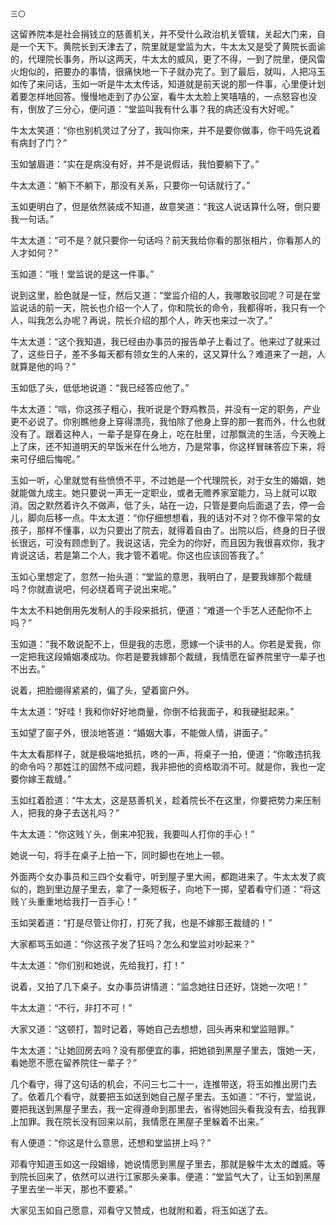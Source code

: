     三〇 

   这留养院本是社会捐钱立的慈善机关，并不受什么政治机关管辖，关起大门来，自是一个天下。黄院长到天津去了，院里就是堂监为大，牛太太又是受了黄院长面谕的，代理院长事务，所以这两天，牛太太的威风，更了不得，一到了院里，便风雷火炮似的，把要办的事情，很痛快地一下子就办完了。到了最后，就叫，人把冯玉如传了来问话，玉如一听是牛太太传话，知道就是前天说的那一件事，心里便计划着要怎样地回答。慢慢地走到了办公室，看牛太太脸上笑嘻嘻的，一点怒容也没有，倒放了三分心，便问道：“堂监叫我有什么事？我的病还没有大好呢。”

   牛太太笑道：“你也别机灵过了分了，我叫你来，并不是要你做事，你干吗先说着有病封了门？”

   玉如皱眉道：“实在是病没有好，并不是说假话，我怕要躺下了。”

   牛太太道：“躺下不躺下，那没有关系，只要你一句话就行了。”

   玉如更明白了，但是依然装成不知道，故意笑道：“我这人说话算什么呀，倒只要我一句话。”

   牛太太道：“可不是？就只要你一句话吗？前天我给你看的那张相片，你看那人的人才如何？”

   玉如道：“哦！堂监说的是这一件事。”

   说到这里，脸色就是一怔，然后又道：“堂监介绍的人，我哪敢驳回呢？可是在堂监说话的前一天，院长也介绍一个人了，你和院长的命令，我都得听，我只有一个人，叫我怎么办呢？再说，院长介绍的那个人，昨天也来过一次了。”

   牛太太道：“这个我知道，我已经由办事员的报告单子上看过了。他来过了就来过了，这些日子，差不多每天都有领女生的人来的，这又算什么？难道来了一趟，人就算是他的吗？”

   玉如低了头，低低地说道：“我已经答应他了。”

   牛太太道：“唁，你这孩子粗心，我听说是个野鸡教员，并没有一定的职务，产业更不必说了。你别瞧他身上穿得漂亮，我怕除了他身上穿的那一套而外，什么也就没有了。跟着这种人，一辈子是穿在身上，吃在肚里，过那飘流的生活，今天晚上上了床，还不知道明天的早饭米在什么地方，乃是常事，你这样冒昧答应下来，将来可仔细后悔呢。”

   玉如一听，心里就觉有些愤愤不平，不过她是一个代理院长，对于女生的婚姻，她就能做九成主。她只要说一声无一定职业，或者无赡养家室能力，马上就可以取消。因之默然着许久不做声，低了头，站在一边，只管是要向后面退了去，停一会儿，脚向后移一点。牛太太道：“你仔细想想看，我的话对不对？你不像平常的女孩子，那样不懂事，以为只要出了院去，就得着自由了。出院以后，终身的日子很长很远，可没有顾虑到了。我说这话，完全为的你好，而且因为我很喜欢你，我才肯说这话，若是第二个人，我才管不着呢。你这也应该回答我了。”

   玉如心里想定了，忽然一抬头道：“堂监的意思，我明白了，是要我嫁那个裁缝吗？你就直说吧，何必绕着弯子说出来呢。”

   牛太太不料她倒用先发制人的手段来抵抗，便道：“难道一个手艺人还配你不上吗？”

   玉如道：“我不敢说配不上，但是我的志愿，愿嫁一个读书的人。你若是爱我，你一定把我这段婚姻凑成功。你若是要我嫁那个裁缝，我情愿在留养院里守一辈子也不出去。”

   说着，把脸绷得紧紧的，偏了头，望着窗户外。

   牛太太道：“好哇！我和你好好地商量，你倒不给我面子，和我硬挺起来。”

   玉如望了窗子外，很淡地答道：“婚姻大事，不能做人情，讲面子。”

   牛太太看那样子，就是极端地抵抗，咚的一声，将桌子一拍，便道：“你敢违抗我的命令吗？那姓江的固然不成问题，我非把他的资格取消不可。就是你，我也一定要你嫁王裁缝。”

   玉如红着脸道：“牛太太，这是慈善机关，趁着院长不在这里，你要把势力来压制人，把我的身子去送礼吗？”

   牛太太道：“你这贱丫头，倒来冲犯我，我要叫人打你的手心！”

   她说一句，将手在桌子上拍一下，同时脚也在地上一顿。

   外面两个女办事员和三四个女看守，听到屋子里大闹，都跑进来了。牛太太发了疯似的，跑到里边屋子里去，拿了一条短板子，向地下一掷，望着看守们道：“将这贱丫头重重地给我打一百手心！”

   玉如哭着道：“打是尽管让你打，打死了我，也是不嫁那王裁缝的！”

   大家都骂玉如道：“你这孩子发了狂吗？怎么和堂监对吵起来？”

   牛太太道：“你们别和她说，先给我打，打！”

   说着，又拍了几下桌子。女办事员讲情道：“监念她往日还好，饶她一次吧！”

   牛太太道：“不行，非打不可！”

   大家又道：“这顿打，暂时记着，等她自己去想想，回头再来和堂监赔罪。”

   牛太太道：“让她回房去吗？没有那便宜的事，把她锁到黑屋子里去，饿她一天，看她愿不愿在留养院住一辈子？”

   几个看守，得了这句话的机会，不问三七二十一，连推带送，将玉如推出房门去了。依着几个看守，就要把玉如送到她自己屋子里去。玉如道：“不行，堂监说，要把我送到黑屋子里去，我一定得遵命到那里去，省得她回头看我没有去，给我罪上加罪。我在院长没有回来以前，我情愿在黑屋子里躲着不出来。”

   有人便道：“你这是什么意思，还想和堂监拼上吗？”

   邓看守知道玉如这一段姻缘，她说情愿到黑屋子里去，那就是躲牛太太的雌威。等到院长回来了，依然可以进行江家那头亲事。便道：“堂监气大了，让玉如到黑屋子里去坐一半天，那也不要紧。”

   大家见玉如自己愿意，邓看守又赞成，也就附和着，将玉如送了去。

